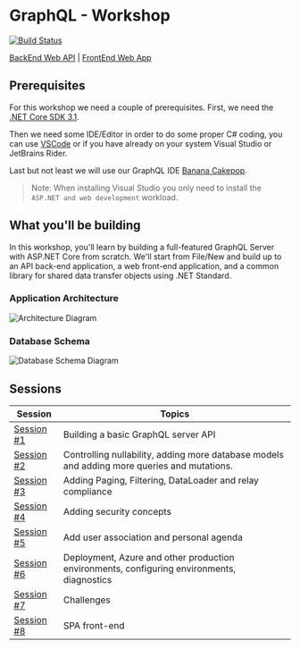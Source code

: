 # GraphQL - Workshop

[![Build Status](https://dev.azure.com/dotnet/AspNetCoreWorkshop/_apis/build/status/ASP.NET%20Workshop-ASP.NET%20Core%203.x?branchName=master)](https://dev.azure.com/dotnet/AspNetCoreWorkshop/_build/latest?definitionId=71&branchName=master)

[BackEnd Web API](https://aspnetcorews-backend.azurewebsites.net) | [FrontEnd Web App](https://aspnetcorews-frontend.azurewebsites.net)

## Prerequisites

For this workshop we need a couple of prerequisites. First, we need the [.NET Core SDK 3.1](https://dotnet.microsoft.com/download/dotnet-core/3.1).

Then we need some IDE/Editor in order to do some proper C# coding, you can use [VSCode](https://code.visualstudio.com/) or if you have already on your system Visual Studio or JetBrains Rider.

Last but not least we will use our GraphQL IDE [Banana Cakepop](https://hotchocolate.io/docs/banana-cakepop).

> Note: When installing Visual Studio you only need to install the `ASP.NET and web development` workload.

## What you'll be building

In this workshop, you'll learn by building a full-featured GraphQL Server with ASP.NET Core from scratch. We'll start from File/New and build up to an API back-end application, a web front-end application, and a common library for shared data transfer objects using .NET Standard.

### Application Architecture

![Architecture Diagram](/docs/images/ConferencePlannerArchitectureDiagram.svg)

### Database Schema

![Database Schema Diagram](/docs/conference-planner-db-diagram.png)

## Sessions

| Session | Topics |
| ----- | ---- |
| [Session #1](docs/1_creating-a-graphql-server-project.md) | Building a basic GraphQL server API |
| [Session #2](docs/2_building-out-the-graphql-server.md) | Controlling nullability, adding more database models and adding more queries and mutations.  |  |
| [Session #3](docs/) | Adding Paging, Filtering, DataLoader and relay compliance |
| [Session #4](docs/) | Adding security concepts |
| [Session #5](docs/) | Add user association and personal agenda |
| [Session #6](docs/) | Deployment, Azure and other production environments, configuring environments, diagnostics |
| [Session #7](docs/) | Challenges |
| [Session #8](docs/) | SPA front-end |
